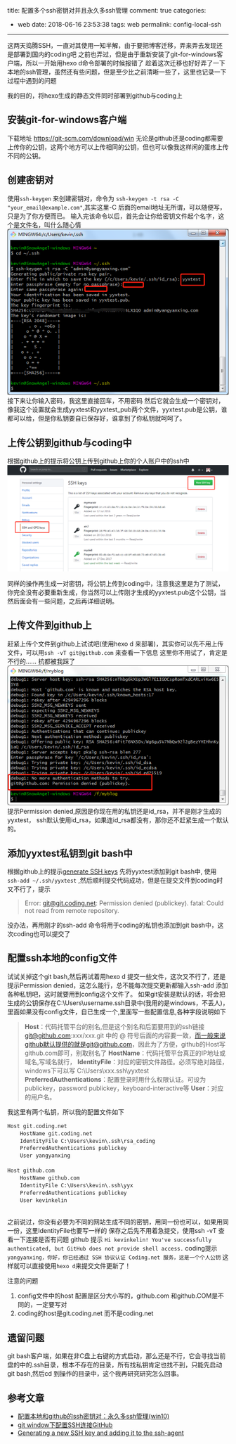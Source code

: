 title: 配置多个ssh密钥对并且永久多ssh管理
comment: true
categories:
  - web
date: 2018-06-16 23:53:38
tags: web
permalink: config-local-ssh

---

这两天捣腾SSH，一直对其使用一知半解，由于要把博客迁移，弄来弄去发现还是部署到国内的coding吧
之前也弄过，但是由于重新安装了git-for-windows客户端，所以一开始用hexo d命令部署的时候报错了
趁着这次迁移也好好弄了一下本地的ssh管理，虽然还有些问题，但是至少比之前清晰一些了，这里也记录一下过程中遇到的问题

<!-- more -->

我的目的，将hexo生成的静态文件同时部署到github与coding上
## 安装git-for-windows客户端
下载地址 https://git-scm.com/download/win 
无论是github还是coding都需要上传你的公钥，这两个地方可以上传相同的公钥，但也可以像我这样闲的蛋疼上传不同的公钥。

## 创建密钥对
使用`ssh-keygen` 来创建密钥对，命令为 `ssh-keygen -t rsa -C "your_email@example.com"`,其实这里-C 后面的email地址无所谓，可以随便写，只是为了你方便而已。
输入完该命令以后，首先会让你给密钥文件起个名字，这个是文件名，叫什么随心情
![生成密钥对](/image/2018/usessh1.png)
接下来让你输入密码，我这里直接回车，不用密码
然后它就会生成一个密钥对，像我这个设置就会生成yyxtest和yyxtest_pub两个文件，yyxtest.pub是公钥，谁都可以给，但是你私钥要自已保存好，谁拿到了你私钥就呵呵了。

## 上传公钥到github与coding中
根据github上的提示将公钥上传到github上你的个人账户中的ssh中
![上传公钥到github中](/image/2018/usessh2.png)

同样的操作再生成一对密钥，将公钥上传到coding中，注意我这里是为了测试，你完全没有必要重新生成，你当然可以上传刚才生成的yyxtest.pub这个公钥，当然后面会有一些问题，之后再详细说明。

## 上传文件到github上
 赶紧上传个文件到github上试试吧(使用hexo d 来部署)，其实你可以先不用上传文件，可以用`ssh -vT git@github.com` 来查看一下信息
这里你不用试了，肯定是不行的…… 抗都被我踩了
![Permission denied](/image/2018/usessh4.png)
提示Permission denied,原因是你现在用的私钥还是id_rsa，并不是刚才生成的yyxtest，
ssh默认使用id_rsa，如果连id_rsa都没有，那你还不赶紧生成一个默认的。

## 添加yyxtest私钥到git bash中
根据github上的提示[generate SSH keys](https://help.github.com/articles/generating-a-new-ssh-key-and-adding-it-to-the-ssh-agent/) 先将yyxtest添加到git bash中,
    使用`ssh-add ~/.ssh/yyxtest` ,然后顺利提交代码成功，但是在提交文件到coding时又不行了，提示
>Error: git@git.coding.net: Permission denied (publickey).
fatal: Could not read from remote repository.

没办法，再用刚才的ssh-add 命令将用于coding的私钥也添加到git bash中，这次coding也可以提交了

## 配置ssh本地的config文件
试试关掉这个git bash,然后再试着用hexo d 提交一些文件，这次又不行了，还是提示Permission denied，这怎么能行，总不能每次提交更新都输入ssh-add 添加各种私钥吧，这时就要用到config这个文件了。
如果git安装是默认的话，将会把生成的公钥保存在C:\Users\username\.ssh目录中(我用的是windows，不丢人)，里面如果没有config文件，自已生成一个,里面写一些配置信息,各种字段说明如下
>   **Host**：代码托管平台的别名,但是这个别名和后面要用到的ssh链接 git@github.com:xxx/xxx.git 中的 @ 符号后面的内容要一致，而一般来说github默认提供的就是git@github.com，因此为了方便，github的Host写github.com即可，别取别名了
    **HostName**：代码托管平台真正的IP地址或域名,写域名就行，
    **IdentityFile**：对应的密钥文件路径。必须写绝对路径，windows下可以写 C:\Users\xxx\.ssh\yyxtest
    **PreferredAuthentications**：配置登录时用什么权限认证。可设为publickey，password publickey，keyboard-interactive等
    **User**：对应的用户名。
    
我这里有两个私钥，所以我的配置文件如下
``` python
Host git.coding.net
    HostName git.coding.net
    IdentityFile C:\Users\kevin\.ssh\rsa_coding
    PreferredAuthentications publickey
    User yangyanxing

Host github.com
    HostName github.com
    IdentityFile C:\Users\kevin\.ssh\yyx
    PreferredAuthentications publickey
    User kevinkelin
    
```
之前说过，你没有必要为不同的网站生成不同的密钥，用同一份也可以，如果用同一份，这里IdentityFile也要写一样的
保存之后先不用着急提交，使用ssh -vT 查看一下连接是否有问题
github 提示 `Hi kevinkelin! You've successfully authenticated, but GitHub does not provide shell access.`
coding提示 `yangyanxing，你好，你已经通过 SSH 协议认证 Coding.net 服务，这是一个个人公钥`
这样就可以直接使用`hexo d`来提交文件更新了！

注意的问题
1. config文件中的host 配置是区分大小写的，github.com 和github.COM是不同的，一定要写对
2. coding的host是git.coding.net 而不是coding.net

## 遗留问题
git bash客户端，如果在非C盘上右键的方式启动，那么还是不行，它会寻找当前盘的中的.ssh目录，根本不存在的目录，所有找私钥肯定也找不到，只能先启动git bash,然后cd 到操作的目录中，这个我再研究研究怎么回事。

## 参考文章
- [配置本地和github的ssh密钥对：永久多ssh管理(win10)](https://blog.csdn.net/Yvettre/article/details/79639700)
- [git window下配置SSH连接GitHub](https://blog.csdn.net/w410589502/article/details/53607691)
- [Generating a new SSH key and adding it to the ssh-agent](https://help.github.com/articles/generating-a-new-ssh-key-and-adding-it-to-the-ssh-agent/)